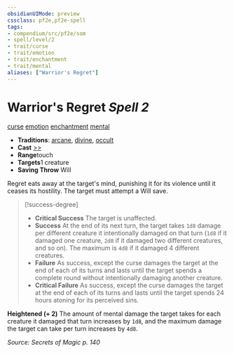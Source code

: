 ```yaml
---
obsidianUIMode: preview
cssclass: pf2e,pf2e-spell
tags:
- compendium/src/pf2e/som
- spell/level/2
- trait/curse
- trait/emotion
- trait/enchantment
- trait/mental
aliases: ["Warrior's Regret"]
---
```

# Warrior's Regret *Spell 2*   
[curse](../../rules/traits/curse.md)  [emotion](../../rules/traits/emotion.md)  [enchantment](../../rules/traits/enchantment.md)  [mental](../../rules/traits/mental.md)  

- **Traditions**: [arcane](../../rules/traits/arcane.md), [divine](../../rules/traits/divine.md), [occult](../../rules/traits/occult.md)
- **Cast** [>>](../../rules/core-rulebook/chapter-9-playing-the-game.md#Actions "Two-Action") 
- **Range**touch
- **Targets**1 creature
- **Saving Throw** Will

Regret eats away at the target's mind, punishing it for its violence until it ceases its hostility. The target must attempt a Will save.

> [!success-degree] 
> - **Critical Success** The target is unaffected.
> - **Success** At the end of its next turn, the target takes `1d8` damage per different creature it intentionally damaged on that turn (`1d8` if it damaged one creature, `2d8` if it damaged two different creatures, and so on). The maximum is `4d8` if it damaged 4 different creatures.
> - **Failure** As success, except the curse damages the target at the end of each of its turns and lasts until the target spends a complete round without intentionally damaging another creature.
> - **Critical Failure** As success, except the curse damages the target at the end of each of its turns and lasts until the target spends 24 hours atoning for its perceived sins.

**Heightened (+ 2)** The amount of mental damage the target takes for each creature it damaged that turn increases by `1d8`, and the maximum damage the target can take per turn increases by `4d8`.

*Source: Secrets of Magic p. 140*
